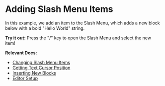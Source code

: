 # Adding Slash Menu Items

In this example, we add an item to the Slash Menu, which adds a new block below with a bold "Hello World" string.

**Try it out:** Press the "/" key to open the Slash Menu and select the new item!

**Relevant Docs:**

- [Changing Slash Menu Items](/docs/ui-components/slash-menu#changing-slash-menu-items)
- [Getting Text Cursor Position](/docs/editor-api/cursor-selections#getting-text-cursor-position)
- [Inserting New Blocks](/docs/editor-api/manipulating-blocks#inserting-new-blocks)
- [Editor Setup](/docs/editor-basics/setup)